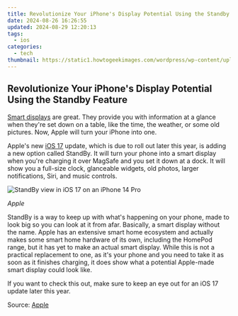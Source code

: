 ```yaml
---
title: Revolutionize Your iPhone's Display Potential Using the Standby Feature
date: 2024-08-26 16:26:55
updated: 2024-08-29 12:20:13
tags:
  - ios
categories:
  - tech
thumbnail: https://static1.howtogeekimages.com/wordpress/wp-content/uploads/2023/05/52422415722_9d846c78fe_o.jpg
---
```


## Revolutionize Your iPhone's Display Potential Using the Standby Feature

[Smart displays](https://facebook-video-content.techidaily.com/new-in-2024-a-comprehensive-overview-of-multiscreen-streaming-techniques-on-social-media-platforms-like-facebook/) are great. They provide you with information at a glance when they're set down on a table, like the time, the weather, or some old pictures. Now, Apple will turn your iPhone into one.

 Apple's new [iOS 17](https://tech-haven.techidaily.com/assessing-data-protection-risks-in-using-chatgpt-technology/) update, which is due to roll out later this year, is adding a new option called StandBy. It will turn your phone into a smart display when you're charging it over MagSafe and you set it down at a dock. It will show you a full-size clock, glanceable widgets, old photos, larger notifications, Siri, and music controls.

![StandBy view in iOS 17 on an iPhone 14 Pro](https://static1.howtogeekimages.com/wordpress/wp-content/uploads/2023/06/standby_mode_iphone.png) 

_Apple_

 StandBy is a way to keep up with what's happening on your phone, made to look big so you can look at it from afar. Basically, a smart display without the name. Apple has an extensive smart home ecosystem and actually makes some smart home hardware of its own, including the HomePod range, but it has yet to make an actual smart display. While this is not a practical replacement to one, as it's your phone and you need to take it as soon as it finishes charging, it does show what a potential Apple-made smart display could look like.

 If you want to check this out, make sure to keep an eye out for an iOS 17 update later this year.

 Source: [Apple](https://www.apple.com/newsroom/2023/06/ios-17-makes-iphone-more-personal-and-intuitive/)

<ins class="adsbygoogle"
     style="display:block"
     data-ad-format="autorelaxed"
     data-ad-client="ca-pub-7571918770474297"
     data-ad-slot="1223367746"></ins>



<ins class="adsbygoogle"
     style="display:block"
     data-ad-client="ca-pub-7571918770474297"
     data-ad-slot="8358498916"
     data-ad-format="auto"
     data-full-width-responsive="true"></ins>
